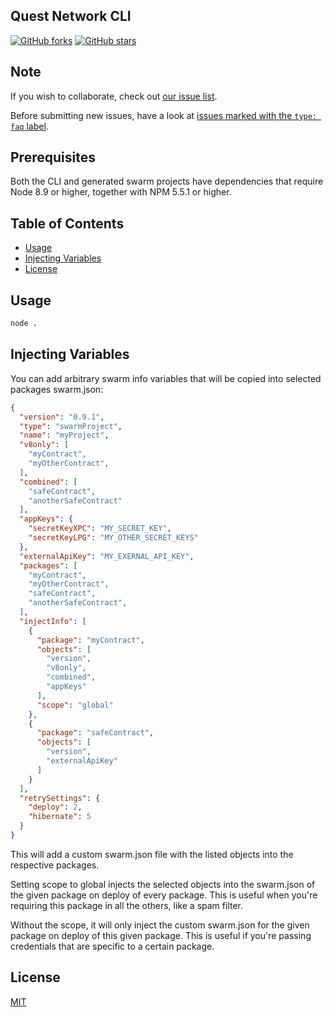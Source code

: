 ## Quest Network CLI

<!-- Badges section here. -->
[![GitHub forks](https://img.shields.io/github/forks/angular/angular-cli.svg?style=social&label=Fork)](https://github.com/QuestNetwork/quest-cli/fork)
[![GitHub stars](https://img.shields.io/github/stars/angular/angular-cli.svg?style=social&label=Star)](https://github.com/QuestNetwork/quest-cli)


## Note
If you wish to collaborate, check out [our issue list](https://github.com/QuestNetwork/quest-cli/issues).

Before submitting new issues, have a look at [issues marked with the `type: faq` label](https://github.com/QuestNetwork/quest-cli/issues?utf8=%E2%9C%93&q=is%3Aissue%20label%3A%22type%3A%20faq%22%20).

## Prerequisites

Both the CLI and generated swarm projects have dependencies that require Node 8.9 or higher, together
with NPM 5.5.1 or higher.

## Table of Contents
* [Usage](#usage)
* [Injecting Variables](#injecting%20variables)
* [License](#license)

## Usage

```bash
node .
```

## Injecting Variables

You can add arbitrary swarm info variables that will be copied into selected packages swarm.json:

```json
{
  "version": "0.9.1",
  "type": "swarmProject",
  "name": "myProject",
  "v8only": [
    "myContract",
    "myOtherContract",
  ],
  "combined": [
    "safeContract",
    "anotherSafeContract"
  ],
  "appKeys": {
    "secretKeyXPC": "MY_SECRET_KEY",
    "secretKeyLPG": "MY_OTHER_SECRET_KEYS"
  },
  "externalApiKey": "MY_EXERNAL_API_KEY",
  "packages": [
    "myContract",
    "myOtherContract",
    "safeContract",
    "anotherSafeContract",
  ],
  "injectInfo": [
    {
      "package": "myContract",
      "objects": [
        "version",
        "v8only",
        "combined",
        "appKeys"
      ],
      "scope": "global"
    },
    {
      "package": "safeContract",
      "objects": [
        "version",
        "externalApiKey"
      ]
    }
  ],
  "retrySettings": {
    "deploy": 2,
    "hibernate": 5
  }
}
```

This will add a custom swarm.json file with the listed objects into the respective packages.

Setting scope to global injects the selected objects into the swarm.json of the given package on deploy of every package.
This is useful when you're requiring this package in all the others, like a spam filter.

Without the scope, it will only inject the custom swarm.json for the given package on deploy of this given package.
This is useful if you're passing credentials that are specific to a certain package.

## License

[MIT](https://github.com/QuestNetwork/quest-cli/blob/master/LICENSE)
